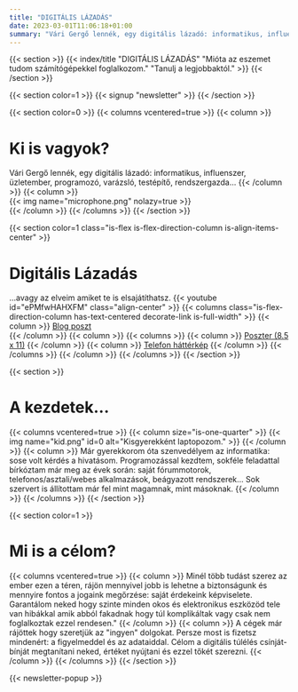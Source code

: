 ```yaml
---
title: "DIGITÁLIS LÁZADÁS"
date: 2023-03-01T11:06:18+01:00
summary: "Vári Gergő lennék, egy digitális lázadó: informatikus, influenszer, üzletember, programozó, varázsló, testépítő, rendszergazda..."
---
```

{{< section >}}
    {{< index/title "DIGITÁLIS LÁZADÁS" "Mióta az eszemet tudom számítógépekkel foglalkozom." "Tanulj a legjobbaktól." >}}
{{< /section >}}

{{< section color=1 >}}
    {{< signup "newsletter" >}}
{{< /section >}}

{{< section color=0 >}}
    {{< columns vcentered=true >}}
        {{< column >}}
            <h1 class="title">Ki is vagyok?</h1>
            Vári Gergő lennék, egy digitális lázadó: informatikus, influenszer, üzletember, programozó, varázsló, testépítő, rendszergazda...
        {{< /column >}}
        {{< column >}}
            <div class="has-text-centered">
                {{< img name="microphone.png" nolazy=true >}}<br/>
            </div>
        {{< /column >}}
    {{< /columns >}}
{{< /section >}}

{{< section color=1 class="is-flex is-flex-direction-column is-align-items-center" >}}
    <h1 class="title">Digitális Lázadás</h1>
    ...avagy az elveim amiket te is elsajátíthatsz.
    {{< youtube id="ePMfwHAHXFM" class="align-center" >}}
        {{< columns class="is-flex-direction-column has-text-centered decorate-link is-full-width" >}}
            {{< column >}}
                <a href="https://blog.varigergo.hu/posts/what-digital-rebel">Blog poszt</a><br />
            {{< /column >}}
            {{< column >}}
                {{< columns >}}
                    {{< column >}}
                        <a href="/digitalrebel/manifesto-poster.png">Poszter (8.5 x 11)</a>
                    {{< /column >}}
                    {{< column >}}
                        <a href="/digitalrebel/manifesto-mobile.png">Telefon háttérkép</a>
                    {{< /column >}}
                {{< /columns >}}
            {{< /column >}}
        {{< /columns >}}
{{< /section >}}

{{< section >}}
    <h1 class="title">A kezdetek...</h1>
    {{< columns vcentered=true >}}
        {{< column size="is-one-quarter" >}}
            {{< img name="kid.png" id=0 alt="Kisgyerekként laptopozom." >}}
        {{< /column >}}
        {{< column >}}
Már gyerekkorom óta szenvedélyem az informatika: sose volt kérdés a hivatásom. Programozással kezdtem, sokféle feladattal bírkóztam már meg az évek során: saját fórummotorok, telefonos/asztali/webes alkalmazások, beágyazott rendszerek... Sok szervert is állítottam már fel mint magamnak, mint másoknak.
        {{< /column >}}
    {{< /columns >}}
{{< /section >}}

{{< section color=1 >}}
    <h1 class="title">Mi is a célom?</h1>
    {{< columns vcentered=true >}}
        {{< column >}}
Minél több tudást szerez az ember ezen a téren, rájön mennyivel jobb is lehetne a biztonságunk és mennyire fontos a jogaink megőrzése: saját érdekeink képviselete. Garantálom neked hogy szinte minden okos és elektronikus eszközöd tele van hibákkal amik abból fakadnak hogy túl komplikáltak vagy csak nem foglalkoztak ezzel rendesen."
        {{< /column >}}
        {{< column >}}
A cégek már rájöttek hogy szeretjük az "ingyen" dolgokat. Persze most is fizetsz mindenért: a figyelmeddel és az adataiddal. Célom a digitális túlélés csínját-bínját megtanítani neked, értéket nyújtani és ezzel tőkét szerezni.
        {{< /column >}}
    {{< /columns >}}
{{< /section >}}

{{< newsletter-popup >}}

